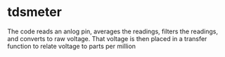 # tdsmeter

The code reads an anlog pin, averages the readings, filters the readings, and converts to raw voltage.  That voltage is then placed in a transfer function to relate voltage to parts per million 
